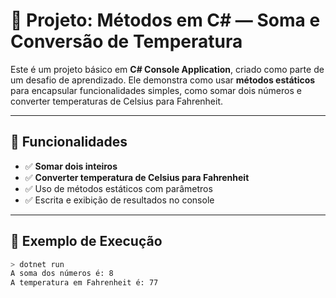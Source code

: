 # 🧮 Projeto: Métodos em C# — Soma e Conversão de Temperatura

Este é um projeto básico em **C# Console Application**, criado como parte de um desafio de aprendizado. Ele demonstra como usar **métodos estáticos** para encapsular funcionalidades simples, como somar dois números e converter temperaturas de Celsius para Fahrenheit.

---

## 📌 Funcionalidades

- ✅ **Somar dois inteiros**
- ✅ **Converter temperatura de Celsius para Fahrenheit**
- ✅ Uso de métodos estáticos com parâmetros
- ✅ Escrita e exibição de resultados no console

---

## 🧪 Exemplo de Execução

```bash
> dotnet run
A soma dos números é: 8
A temperatura em Fahrenheit é: 77
